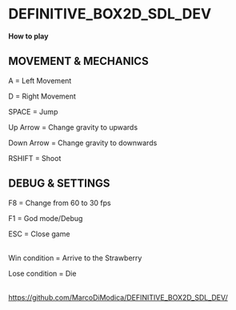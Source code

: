 # DEFINITIVE_BOX2D_SDL_DEV

**How to play**

## MOVEMENT & MECHANICS

A = Left Movement

D = Right Movement

SPACE = Jump

Up Arrow = Change gravity to upwards

Down Arrow = Change gravity to downwards

RSHIFT = Shoot

## DEBUG & SETTINGS

F8 = Change from 60 to 30 fps

F1 = God mode/Debug

ESC = Close game  
&nbsp;

Win condition = Arrive to the Strawberry

Lose condition = Die  
&nbsp;

https://github.com/MarcoDiModica/DEFINITIVE_BOX2D_SDL_DEV/
